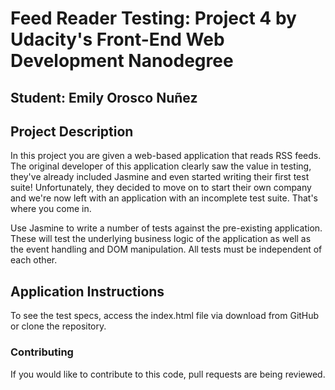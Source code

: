 # Feed Reader Testing: Project 4 by Udacity's Front-End Web Development Nanodegree
## Student: Emily Orosco Nuñez



## Project Description


In this project you are given a web-based application that reads RSS feeds. The original developer of this application clearly saw the value in testing, they've already included Jasmine and even started writing their first test suite! Unfortunately, they decided to move on to start their own company and we're now left with an application with an incomplete test suite. That's where you come in.

Use Jasmine to write a number of tests against the pre-existing application. These will test the underlying business logic of the application as well as the event handling and DOM manipulation. All tests must be independent of each other.

## Application Instructions

To see the test specs, access the index.html file via download from GitHub or clone the repository. 

### Contributing

If you would like to contribute to this code, pull requests are being reviewed.  